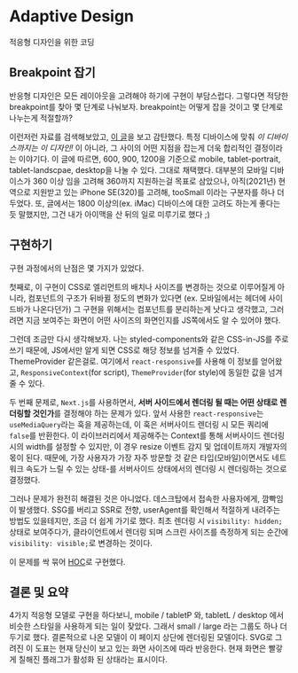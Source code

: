 # Adaptive Design

적응형 디자인을 위한 코딩

## Breakpoint 잡기

반응형 디자인은 모든 레이아웃을 고려해야 하기에 구현이 부담스럽다. 그렇다면 적당한 breakpoint를 찾아 몇 단계로 나눠보자. breakpoint는 어떻게 잡을 것이고 몇 단계로 나누는게 적절할까?

이런저런 자료를 검색해보았고, [이 글](https://www.freecodecamp.org/news/88d6a5ba1862)을 보고 감탄했다.
특정 디바이스에 맞춰 _이 디바이스까지는 이 디자인!_ 이 아니라, 그 사이의 어떤 지점을 잡는게 더욱 합리적인 결정이라는 이야기다.
이 글에 따르면, 600, 900, 1200을 기준으로 mobile, tablet-portrait, tablet-landscpae, desktop을 나눌 수 있다. 그대로 채택했다.
대부분의 모바일 디바이스가 360 이상 임을 고려해 360까지 지원하는걸 목표로 삼았으나,
아직(2021년) 현역으로 지원받고 있는 iPhone SE(320)를 고려해, tooSmall 이라는 구분자를 하나 더 두었다.
또, 글에서는 1800 이상의(ex. iMac) 디바이스에 대한 고려도 하는게 좋다는 듯 말했지만, 그건 내가 아이맥을 산 뒤의 일로 미루기로 했다 ;)

## 구현하기

구현 과정에서의 난점은 몇 가지가 있었다.

첫째로, 이 구현이 CSS로 엘리먼트의 배치나 사이즈를 변경하는 것으로 이루어질게 아니라, 컴포넌트의 구조가 뒤바뀔 정도의 변화가 있다면
(ex. 모바일에서는 헤더에 사이드바가 나온다던가) 그 구현을 위해서는 컴포넌트를 분리하는게 낫다고 생각했고,
그러려면 지금 보여주는 화면이 어떤 사이즈의 화면인지를 JS쪽에서도 알 수 있어야 했다.

그런데 조금만 다시 생각해보자. 나는 styled-components와 같은 CSS-in-JS를 주로 쓰기 때문에, JS에서만 알게 되면 CSS로 해당 정보를 넘겨줄 수 있었다. ThemeProvider 같은걸로.
여기에서 `react-responsive`를 사용해 이 정보를 얻어왔고, `ResponsiveContext`(for script), `ThemeProvider`(for style)에 동일한 값을 넘겨줄 수 있다.

두 번째 문제로, `Next.js`를 사용하면서, **서버 사이드에서 렌더링 될 때는 어떤 상태로 렌더링할 것인가**를 결정해야 하는 문제가 있다.
앞서 사용한 `react-responsive`는 `useMediaQuery`라는 훅을 제공하는데, 이 훅은 서버사이드 렌더링 시 모든 쿼리에 `false`를 반환한다.
이 라이브러리에서 제공해주는 Context를 통해 서버사이드 렌더링 시의 width를 설정할 수 있지만, 이 경우 resize 이벤트 감지 및 업데이트까지 개발자의 몫이 된다.
때문에, 가장 사용자가 가장 자주 방문할 것 같은 타입(모바일)이면서도 네트워크 속도가 느릴 수 있는 상태-를 서버사이드 상태에서의 렌더링 시 렌더링하는 것으로 결정했다.

그러나 문제가 완전히 해결된 것은 아니었다. 데스크탑에서 접속한 사용자에게, 깜빡임이 발생했다.
SSG를 버리고 SSR로 전향, userAgent를 확인해서 적절하게 내려주는 방법도 있을테지만, 조금 더 쉽게 가기로 했다.
최초 렌더링 시 `visibility: hidden;` 상태로 보여주다가, 클라이언트에서 렌더링 되며 스크린 사이즈를 측정하게 되는 순간에 `visibility: visible;`로 변경하는 것이다.

이 문제를 싹 묶어 [HOC](https://github.com/FourwingsY/portfolio/blob/main/src/hocs/withResponsive.tsx)로 구현했다.

## 결론 및 요약

4가지 적응형 모델로 구현을 하다보니, mobile / tabletP 와, tabletL / desktop 에서 비슷한 스타일을 사용하게 되는 일이 잦았다. 그래서 small / large 라는 그룹도 하나 더 두기로 했다.
결론적으로 나온 모델이 이 페이지 상단에 렌더링된 모델이다. SVG로 그려진 이 도표는 현재 당신이 보고 있는 화면 사이즈에 따라 반응한다. 현재 화면은 빨갛게 칠해진 플래그가 활성화 된 상태라는 표시이다.
